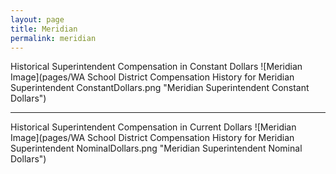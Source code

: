 ```yaml
---
layout: page
title: Meridian
permalink: meridian
---
```



Historical Superintendent Compensation in Constant Dollars
![Meridian Image](pages/WA School District Compensation History for Meridian Superintendent ConstantDollars.png "Meridian Superintendent Constant Dollars")

___

Historical Superintendent Compensation in Current Dollars
![Meridian Image](pages/WA School District Compensation History for Meridian Superintendent NominalDollars.png "Meridian Superintendent Nominal Dollars")